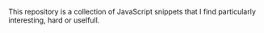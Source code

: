 This repository is a collection of JavaScript snippets that I find 
particularly interesting, hard or uselfull. 
